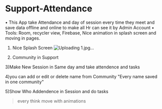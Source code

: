 # Support-Attendance
•	This App take Attendance and day of session every time they meet and save data offline and 
online to make all Hr can see it by Admin Account
•	Tools: Room, recycler view, Firebase, Nice animation in splash screen and moving in pages.

1) Nice Splash Screen
![Uploading 1.jpg…]()


2) Community in Support


3)Make New Session in Same day amd take attendence and tasks


4)you can add or edit or delete name from Community "Every name saved in one community"



5)Show Who Addendence in Session and do tasks

>every think move with animations




